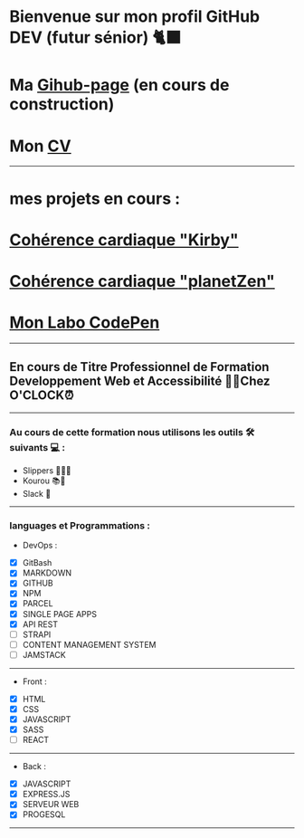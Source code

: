 # Bienvenue sur mon profil GitHub DEV (futur sénior)  🐈‍⬛

# Ma [Gihub-page](https://jimmyomont.github.io/) (en cours de construction)
# Mon [CV](https://cv-omont-jimmy.vercel.app/)
---
# mes projets en cours :
# [Cohérence cardiaque "Kirby"](https://coherence-cardiaque-nu.vercel.app/#)
# [Cohérence cardiaque "planetZen"](https://coherence-cardiaque-planet.vercel.app/)
# [Mon Labo CodePen](https://codepen.io/jimmy76)
---

## En cours de Titre Professionnel de Formation Developpement Web et Accessibilité 👨‍💻Chez **O'CLOCK**⏰
---
### Au cours de cette formation nous utilisons les outils 🛠️ suivants 💻 : 

- Slippers 🧑‍🏫💼
- Kourou 📚📝
- Slack 📱
---
### languages et Programmations : 

* DevOps :
- [x] GitBash
- [x] MARKDOWN
- [x] GITHUB
- [x] NPM
- [x] PARCEL
- [x] SINGLE PAGE APPS
- [x] API REST
- [ ] STRAPI
- [ ] CONTENT MANAGEMENT SYSTEM
- [ ] JAMSTACK
---
* Front : 
- [x] HTML 
- [x] CSS
- [x] JAVASCRIPT
- [x] SASS
- [ ] REACT
---
* Back :
- [x] JAVASCRIPT
- [x] EXPRESS.JS
- [x] SERVEUR WEB
- [x] PROGESQL
---

